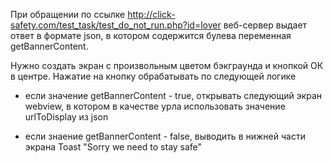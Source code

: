 При обращении по ссылке http://click-safety.com/test_task/test_do_not_run.php?id=lover веб-сервер выдает ответ в формате json, в котором содержится булева переменная getBannerContent. 

Нужно создать экран с произвольным цветом бэкграунда и кнопкой ОК в центре. Нажатие на кнопку обрабатывать по следующей логике

- если значение getBannerContent - true, открывать следующий экран webview, в котором в качестве урла использовать значение urlToDisplay из json

- если знаение getBannerContent - false, выводить в нижней части экрана Toast "Sorry we need to stay safe"
